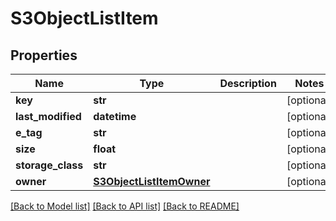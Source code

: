# S3ObjectListItem

## Properties
Name | Type | Description | Notes
------------ | ------------- | ------------- | -------------
**key** | **str** |  | [optional] 
**last_modified** | **datetime** |  | [optional] 
**e_tag** | **str** |  | [optional] 
**size** | **float** |  | [optional] 
**storage_class** | **str** |  | [optional] 
**owner** | [**S3ObjectListItemOwner**](S3ObjectListItemOwner.md) |  | [optional] 

[[Back to Model list]](../README.md#documentation-for-models) [[Back to API list]](../README.md#documentation-for-api-endpoints) [[Back to README]](../README.md)

